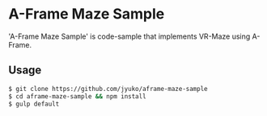# A-Frame Maze Sample
'A-Frame Maze Sample' is code-sample that implements VR-Maze using A-Frame.

## Usage

```sh
$ git clone https://github.com/jyuko/aframe-maze-sample
$ cd aframe-maze-sample && npm install
$ gulp default
```
